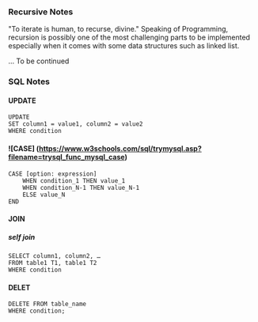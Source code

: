 ### Recursive Notes

"To iterate is human, to recurse, divine."
Speaking of Programming, recursion is possibly one of the most challenging parts to be implemented especially when it comes with some data structures such as linked list.

… To be continued 

### SQL Notes
#### UPDATE
```
UPDATE
SET column1 = value1, column2 = value2
WHERE condition
```
#### ![CASE] (https://www.w3schools.com/sql/trymysql.asp?filename=trysql_func_mysql_case)
```
CASE [option: expression]
    WHEN condition_1 THEN value_1
    WHEN condition_N-1 THEN value_N-1
    ELSE value_N
END
```
#### JOIN
##### self join
```
SELECT column1, column2, …
FROM table1 T1, table1 T2
WHERE condition
```
#### DELET
```
DELETE FROM table_name
WHERE condition;
```
